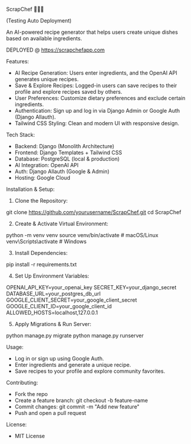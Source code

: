 ScrapChef 🧑‍🍳✨

(Testing Auto Deployment)

An AI-powered recipe generator that helps users create unique dishes based on available ingredients.

DEPLOYED @ https://scrapchefapp.com 

Features:

- AI Recipe Generation: Users enter ingredients, and the OpenAI API generates unique recipes.
- Save & Explore Recipes: Logged-in users can save recipes to their profile and explore recipes saved by others.
- User Preferences: Customize dietary preferences and exclude certain ingredients.
- Authentication: Sign up and log in via Django Admin or Google Auth (Django Allauth).
- Tailwind CSS Styling: Clean and modern UI with responsive design.


Tech Stack:

- Backend: Django (Monolith Architecture)
- Frontend: Django Templates + Tailwind CSS
- Database: PostgreSQL (local & production)
- AI Integration: OpenAI API
- Auth: Django Allauth (Google & Admin)
- Hosting: Google Cloud


Installation & Setup:

1. Clone the Repository:

git clone https://github.com/yourusername/ScrapChef.git
cd ScrapChef

2. Create & Activate Virtual Environment:

python -m venv venv
source venv/bin/activate  # macOS/Linux
venv\Scripts\activate  # Windows

3. Install Dependencies:

pip install -r requirements.txt

4. Set Up Environment Variables:

OPENAI_API_KEY=your_openai_key
SECRET_KEY=your_django_secret
DATABASE_URL=your_postgres_db_url
GOOGLE_CLIENT_SECRET=your_google_client_secret
GOOGLE_CLIENT_ID=your_google_client_id
ALLOWED_HOSTS=localhost,127.0.0.1

5. Apply Migrations & Run Server:

python manage.py migrate
python manage.py runserver


Usage:

- Log in or sign up using Google Auth.
- Enter ingredients and generate a unique recipe.
- Save recipes to your profile and explore community favorites.


Contributing:

- Fork the repo
- Create a feature branch: git checkout -b feature-name
- Commit changes: git commit -m "Add new feature"
- Push and open a pull request


License:

- MIT License